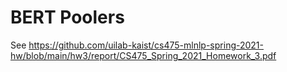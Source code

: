 # BERT Poolers

See https://github.com/uilab-kaist/cs475-mlnlp-spring-2021-hw/blob/main/hw3/report/CS475_Spring_2021_Homework_3.pdf
